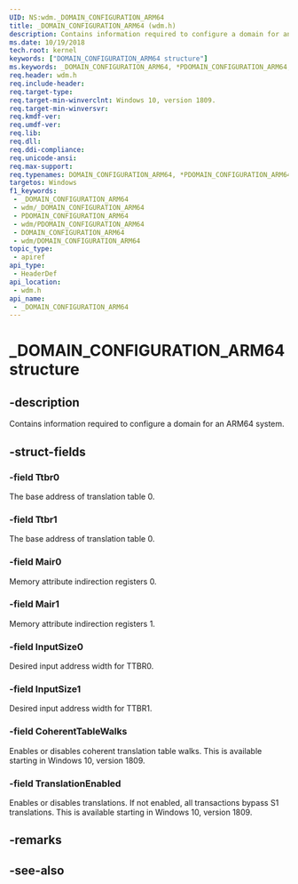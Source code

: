```yaml
---
UID: NS:wdm._DOMAIN_CONFIGURATION_ARM64
title: _DOMAIN_CONFIGURATION_ARM64 (wdm.h)
description: Contains information required to configure a domain for an ARM64 system.
ms.date: 10/19/2018
tech.root: kernel
keywords: ["DOMAIN_CONFIGURATION_ARM64 structure"]
ms.keywords: _DOMAIN_CONFIGURATION_ARM64, *PDOMAIN_CONFIGURATION_ARM64, DOMAIN_CONFIGURATION_ARM64,
req.header: wdm.h
req.include-header: 
req.target-type: 
req.target-min-winverclnt: Windows 10, version 1809.
req.target-min-winversvr: 
req.kmdf-ver: 
req.umdf-ver: 
req.lib: 
req.dll: 
req.ddi-compliance: 
req.unicode-ansi: 
req.max-support: 
req.typenames: DOMAIN_CONFIGURATION_ARM64, *PDOMAIN_CONFIGURATION_ARM64
targetos: Windows
f1_keywords:
 - _DOMAIN_CONFIGURATION_ARM64
 - wdm/_DOMAIN_CONFIGURATION_ARM64
 - PDOMAIN_CONFIGURATION_ARM64
 - wdm/PDOMAIN_CONFIGURATION_ARM64
 - DOMAIN_CONFIGURATION_ARM64
 - wdm/DOMAIN_CONFIGURATION_ARM64
topic_type:
 - apiref
api_type:
 - HeaderDef
api_location:
 - wdm.h
api_name:
 - _DOMAIN_CONFIGURATION_ARM64
---
```


# _DOMAIN_CONFIGURATION_ARM64 structure


## -description

Contains information required to configure a domain for an ARM64 system.

## -struct-fields

### -field Ttbr0

The base address of translation table 0.

### -field Ttbr1

The base address of translation table 0.

### -field Mair0

Memory attribute indirection registers 0.

### -field Mair1

Memory attribute indirection registers 1.

### -field InputSize0

Desired input address width for TTBR0.

### -field InputSize1

Desired input address width for TTBR1.

### -field CoherentTableWalks

Enables or disables coherent translation table walks. This is available starting in Windows 10, version 1809.

### -field TranslationEnabled

Enables or disables translations. If not enabled, all transactions bypass S1 translations. This is available starting in Windows 10, version 1809.

## -remarks

## -see-also

